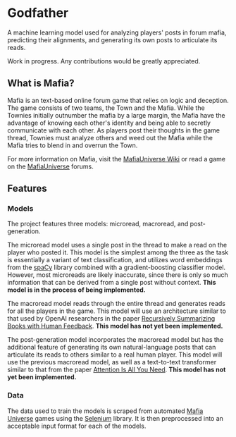 # Godfather

A machine learning model used for analyzing players' posts in forum mafia, predicting their alignments, and generating its own posts to articulate its reads.

Work in progress. Any contributions would be greatly appreciated.

## What is Mafia?

Mafia is an text-based online forum game that relies on logic and deception. The game consists of two teams, the Town and the Mafia. While the Townies initially outnumber the mafia by a large margin, the Mafia have the advantage of knowing each other's identity and being able to secretly communicate with each other. As players post their thoughts in the game thread, Townies must analyze others and weed out the Mafia while the Mafia tries to blend in and overrun the Town.

For more information on Mafia, visit the [MafiaUniverse Wiki](https://www.mafiauniverse.com/wiki/Main_Page) or read a game on the [MafiaUniverse](https://www.mafiauniverse.com/forums/) forums.

## Features

### Models

The project features three models: microread, macroread, and post-generation.

The microread model uses a single post in the thread to make a read on the player who posted it. This model is the simplest among the three as the task is essentially a variant of text classification, and utilizes word embeddings from the [spaCy](https://spacy.io/) library combined with a gradient-boosting classifier model. However, most microreads are likely inaccurate, since there is only so much information that can be derived from a single post without context. __This model is in the process of being implemented.__

The macroread model reads through the entire thread and generates reads for all the players in the game. This model will use an architecture similar to that used by OpenAI researchers in the paper [Recursively Summarizing Books with Human Feedback](https://arxiv.org/abs/2109.10862). __This model has not yet been implemented.__

The post-generation model incorporates the macroread model but has the additional feature of generating its own natural-language posts that can articulate its reads to others similar to a real human player. This model will use the previous macroread model, as well as a text-to-text transformer similar to that from the paper [Attention Is All You Need](https://arxiv.org/abs/1706.03762). __This model has not yet been implemented.__

### Data

The data used to train the models is scraped from automated [Mafia Universe](https://www.mafiauniverse.com/forums/) games using the [Selenium](https://www.selenium.dev/) library. It is then preprocessed into an acceptable input format for each of the models.

